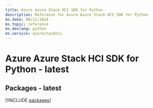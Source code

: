```yaml
---
title: Azure Azure Stack HCI SDK for Python
description: Reference for Azure Azure Stack HCI SDK for Python
ms.date: 09/11/2024
ms.topic: reference
ms.devlang: python
ms.service: azurestackhci
---
```

# Azure Azure Stack HCI SDK for Python - latest
## Packages - latest
[!INCLUDE [packages](azure-stack-hci-index.md)]